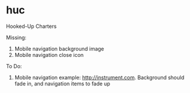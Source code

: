 # huc
Hooked-Up Charters

Missing:
1. Mobile navigation background image
2. Mobile navigation close icon

To Do:
1. Mobile navigation example: http://instrument.com.
    Background should fade in, and navigation items to fade up
